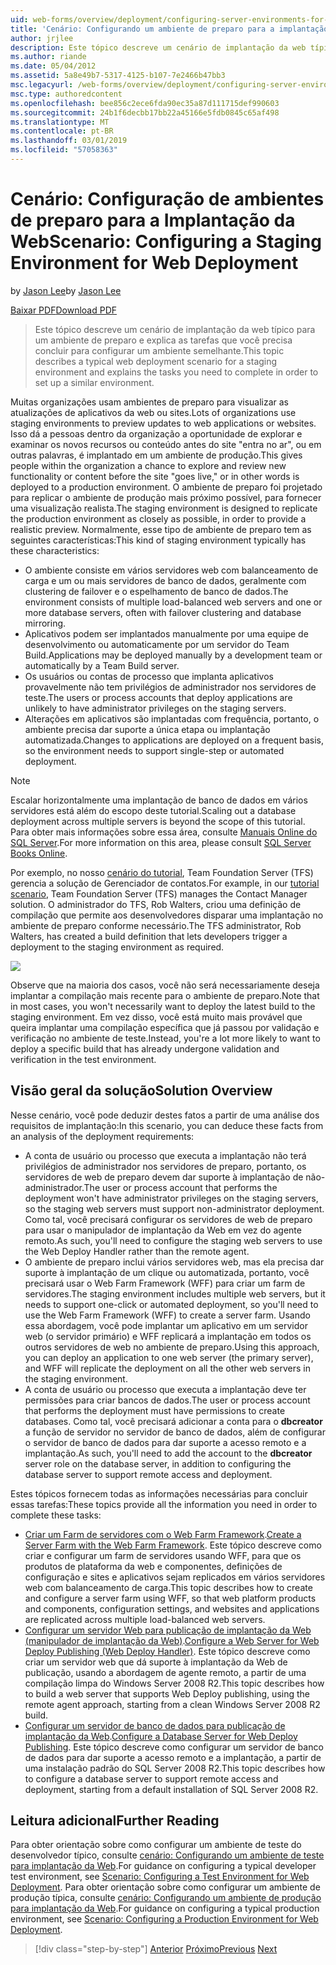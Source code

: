 ```yaml
---
uid: web-forms/overview/deployment/configuring-server-environments-for-web-deployment/scenario-configuring-a-staging-environment-for-web-deployment
title: 'Cenário: Configurando um ambiente de preparo para a implantação da Web | Microsoft Docs'
author: jrjlee
description: Este tópico descreve um cenário de implantação da web típico para um ambiente de preparo e explica as tarefas que você precisa concluir para configurar um env semelhante...
ms.author: riande
ms.date: 05/04/2012
ms.assetid: 5a8e49b7-5317-4125-b107-7e2466b47bb3
msc.legacyurl: /web-forms/overview/deployment/configuring-server-environments-for-web-deployment/scenario-configuring-a-staging-environment-for-web-deployment
msc.type: authoredcontent
ms.openlocfilehash: bee856c2ece6fda90ec35a87d111715def990603
ms.sourcegitcommit: 24b1f6decbb17bb22a45166e5fdb0845c65af498
ms.translationtype: MT
ms.contentlocale: pt-BR
ms.lasthandoff: 03/01/2019
ms.locfileid: "57058363"
---
```

<a name="scenario-configuring-a-staging-environment-for-web-deployment"></a><span data-ttu-id="1c86c-103">Cenário: Configuração de ambientes de preparo para a Implantação da Web</span><span class="sxs-lookup"><span data-stu-id="1c86c-103">Scenario: Configuring a Staging Environment for Web Deployment</span></span>
====================
<span data-ttu-id="1c86c-104">by [Jason Lee](https://github.com/jrjlee)</span><span class="sxs-lookup"><span data-stu-id="1c86c-104">by [Jason Lee](https://github.com/jrjlee)</span></span>

[<span data-ttu-id="1c86c-105">Baixar PDF</span><span class="sxs-lookup"><span data-stu-id="1c86c-105">Download PDF</span></span>](https://msdnshared.blob.core.windows.net/media/MSDNBlogsFS/prod.evol.blogs.msdn.com/CommunityServer.Blogs.Components.WeblogFiles/00/00/00/63/56/8130.DeployingWebAppsInEnterpriseScenarios.pdf)

> <span data-ttu-id="1c86c-106">Este tópico descreve um cenário de implantação da web típico para um ambiente de preparo e explica as tarefas que você precisa concluir para configurar um ambiente semelhante.</span><span class="sxs-lookup"><span data-stu-id="1c86c-106">This topic describes a typical web deployment scenario for a staging environment and explains the tasks you need to complete in order to set up a similar environment.</span></span>


<span data-ttu-id="1c86c-107">Muitas organizações usam ambientes de preparo para visualizar as atualizações de aplicativos da web ou sites.</span><span class="sxs-lookup"><span data-stu-id="1c86c-107">Lots of organizations use staging environments to preview updates to web applications or websites.</span></span> <span data-ttu-id="1c86c-108">Isso dá a pessoas dentro da organização a oportunidade de explorar e examinar os novos recursos ou conteúdo antes do site "entra no ar", ou em outras palavras, é implantado em um ambiente de produção.</span><span class="sxs-lookup"><span data-stu-id="1c86c-108">This gives people within the organization a chance to explore and review new functionality or content before the site "goes live," or in other words is deployed to a production environment.</span></span> <span data-ttu-id="1c86c-109">O ambiente de preparo foi projetado para replicar o ambiente de produção mais próximo possível, para fornecer uma visualização realista.</span><span class="sxs-lookup"><span data-stu-id="1c86c-109">The staging environment is designed to replicate the production environment as closely as possible, in order to provide a realistic preview.</span></span> <span data-ttu-id="1c86c-110">Normalmente, esse tipo de ambiente de preparo tem as seguintes características:</span><span class="sxs-lookup"><span data-stu-id="1c86c-110">This kind of staging environment typically has these characteristics:</span></span>

- <span data-ttu-id="1c86c-111">O ambiente consiste em vários servidores web com balanceamento de carga e um ou mais servidores de banco de dados, geralmente com clustering de failover e o espelhamento de banco de dados.</span><span class="sxs-lookup"><span data-stu-id="1c86c-111">The environment consists of multiple load-balanced web servers and one or more database servers, often with failover clustering and database mirroring.</span></span>
- <span data-ttu-id="1c86c-112">Aplicativos podem ser implantados manualmente por uma equipe de desenvolvimento ou automaticamente por um servidor do Team Build.</span><span class="sxs-lookup"><span data-stu-id="1c86c-112">Applications may be deployed manually by a development team or automatically by a Team Build server.</span></span>
- <span data-ttu-id="1c86c-113">Os usuários ou contas de processo que implanta aplicativos provavelmente não tem privilégios de administrador nos servidores de teste.</span><span class="sxs-lookup"><span data-stu-id="1c86c-113">The users or process accounts that deploy applications are unlikely to have administrator privileges on the staging servers.</span></span>
- <span data-ttu-id="1c86c-114">Alterações em aplicativos são implantadas com frequência, portanto, o ambiente precisa dar suporte a única etapa ou implantação automatizada.</span><span class="sxs-lookup"><span data-stu-id="1c86c-114">Changes to applications are deployed on a frequent basis, so the environment needs to support single-step or automated deployment.</span></span>

> [!NOTE]
> <span data-ttu-id="1c86c-115">Escalar horizontalmente uma implantação de banco de dados em vários servidores está além do escopo deste tutorial.</span><span class="sxs-lookup"><span data-stu-id="1c86c-115">Scaling out a database deployment across multiple servers is beyond the scope of this tutorial.</span></span> <span data-ttu-id="1c86c-116">Para obter mais informações sobre essa área, consulte [Manuais Online do SQL Server](https://technet.microsoft.com/library/ms130214.aspx).</span><span class="sxs-lookup"><span data-stu-id="1c86c-116">For more information on this area, please consult [SQL Server Books Online](https://technet.microsoft.com/library/ms130214.aspx).</span></span>


<span data-ttu-id="1c86c-117">Por exemplo, no nosso [cenário do tutorial](../deploying-web-applications-in-enterprise-scenarios/enterprise-web-deployment-scenario-overview.md), Team Foundation Server (TFS) gerencia a solução de Gerenciador de contatos.</span><span class="sxs-lookup"><span data-stu-id="1c86c-117">For example, in our [tutorial scenario](../deploying-web-applications-in-enterprise-scenarios/enterprise-web-deployment-scenario-overview.md), Team Foundation Server (TFS) manages the Contact Manager solution.</span></span> <span data-ttu-id="1c86c-118">O administrador do TFS, Rob Walters, criou uma definição de compilação que permite aos desenvolvedores disparar uma implantação no ambiente de preparo conforme necessário.</span><span class="sxs-lookup"><span data-stu-id="1c86c-118">The TFS administrator, Rob Walters, has created a build definition that lets developers trigger a deployment to the staging environment as required.</span></span>

![](scenario-configuring-a-staging-environment-for-web-deployment/_static/image1.png)

<span data-ttu-id="1c86c-119">Observe que na maioria dos casos, você não será necessariamente deseja implantar a compilação mais recente para o ambiente de preparo.</span><span class="sxs-lookup"><span data-stu-id="1c86c-119">Note that in most cases, you won't necessarily want to deploy the latest build to the staging environment.</span></span> <span data-ttu-id="1c86c-120">Em vez disso, você está muito mais provável que queira implantar uma compilação específica que já passou por validação e verificação no ambiente de teste.</span><span class="sxs-lookup"><span data-stu-id="1c86c-120">Instead, you're a lot more likely to want to deploy a specific build that has already undergone validation and verification in the test environment.</span></span>

## <a name="solution-overview"></a><span data-ttu-id="1c86c-121">Visão geral da solução</span><span class="sxs-lookup"><span data-stu-id="1c86c-121">Solution Overview</span></span>

<span data-ttu-id="1c86c-122">Nesse cenário, você pode deduzir destes fatos a partir de uma análise dos requisitos de implantação:</span><span class="sxs-lookup"><span data-stu-id="1c86c-122">In this scenario, you can deduce these facts from an analysis of the deployment requirements:</span></span>

- <span data-ttu-id="1c86c-123">A conta de usuário ou processo que executa a implantação não terá privilégios de administrador nos servidores de preparo, portanto, os servidores de web de preparo devem dar suporte à implantação de não-administrador.</span><span class="sxs-lookup"><span data-stu-id="1c86c-123">The user or process account that performs the deployment won't have administrator privileges on the staging servers, so the staging web servers must support non-administrator deployment.</span></span> <span data-ttu-id="1c86c-124">Como tal, você precisará configurar os servidores de web de preparo para usar o manipulador de implantação da Web em vez do agente remoto.</span><span class="sxs-lookup"><span data-stu-id="1c86c-124">As such, you'll need to configure the staging web servers to use the Web Deploy Handler rather than the remote agent.</span></span>
- <span data-ttu-id="1c86c-125">O ambiente de preparo inclui vários servidores web, mas ela precisa dar suporte à implantação de um clique ou automatizada, portanto, você precisará usar o Web Farm Framework (WFF) para criar um farm de servidores.</span><span class="sxs-lookup"><span data-stu-id="1c86c-125">The staging environment includes multiple web servers, but it needs to support one-click or automated deployment, so you'll need to use the Web Farm Framework (WFF) to create a server farm.</span></span> <span data-ttu-id="1c86c-126">Usando essa abordagem, você pode implantar um aplicativo em um servidor web (o servidor primário) e WFF replicará a implantação em todos os outros servidores de web no ambiente de preparo.</span><span class="sxs-lookup"><span data-stu-id="1c86c-126">Using this approach, you can deploy an application to one web server (the primary server), and WFF will replicate the deployment on all the other web servers in the staging environment.</span></span>
- <span data-ttu-id="1c86c-127">A conta de usuário ou processo que executa a implantação deve ter permissões para criar bancos de dados.</span><span class="sxs-lookup"><span data-stu-id="1c86c-127">The user or process account that performs the deployment must have permissions to create databases.</span></span> <span data-ttu-id="1c86c-128">Como tal, você precisará adicionar a conta para o **dbcreator** a função de servidor no servidor de banco de dados, além de configurar o servidor de banco de dados para dar suporte a acesso remoto e a implantação.</span><span class="sxs-lookup"><span data-stu-id="1c86c-128">As such, you'll need to add the account to the **dbcreator** server role on the database server, in addition to configuring the database server to support remote access and deployment.</span></span>

<span data-ttu-id="1c86c-129">Estes tópicos fornecem todas as informações necessárias para concluir essas tarefas:</span><span class="sxs-lookup"><span data-stu-id="1c86c-129">These topics provide all the information you need in order to complete these tasks:</span></span>

- <span data-ttu-id="1c86c-130">[Criar um Farm de servidores com o Web Farm Framework](creating-a-server-farm-with-the-web-farm-framework.md).</span><span class="sxs-lookup"><span data-stu-id="1c86c-130">[Create a Server Farm with the Web Farm Framework](creating-a-server-farm-with-the-web-farm-framework.md).</span></span> <span data-ttu-id="1c86c-131">Este tópico descreve como criar e configurar um farm de servidores usando WFF, para que os produtos de plataforma da web e componentes, definições de configuração e sites e aplicativos sejam replicados em vários servidores web com balanceamento de carga.</span><span class="sxs-lookup"><span data-stu-id="1c86c-131">This topic describes how to create and configure a server farm using WFF, so that web platform products and components, configuration settings, and websites and applications are replicated across multiple load-balanced web servers.</span></span>
- <span data-ttu-id="1c86c-132">[Configurar um servidor Web para publicação de implantação da Web (manipulador de implantação da Web)](configuring-a-web-server-for-web-deploy-publishing-web-deploy-handler.md).</span><span class="sxs-lookup"><span data-stu-id="1c86c-132">[Configure a Web Server for Web Deploy Publishing (Web Deploy Handler)](configuring-a-web-server-for-web-deploy-publishing-web-deploy-handler.md).</span></span> <span data-ttu-id="1c86c-133">Este tópico descreve como criar um servidor web que dá suporte à implantação da Web de publicação, usando a abordagem de agente remoto, a partir de uma compilação limpa do Windows Server 2008 R2.</span><span class="sxs-lookup"><span data-stu-id="1c86c-133">This topic describes how to build a web server that supports Web Deploy publishing, using the remote agent approach, starting from a clean Windows Server 2008 R2 build.</span></span>
- <span data-ttu-id="1c86c-134">[Configurar um servidor de banco de dados para publicação de implantação da Web](configuring-a-database-server-for-web-deploy-publishing.md).</span><span class="sxs-lookup"><span data-stu-id="1c86c-134">[Configure a Database Server for Web Deploy Publishing](configuring-a-database-server-for-web-deploy-publishing.md).</span></span> <span data-ttu-id="1c86c-135">Este tópico descreve como configurar um servidor de banco de dados para dar suporte a acesso remoto e a implantação, a partir de uma instalação padrão do SQL Server 2008 R2.</span><span class="sxs-lookup"><span data-stu-id="1c86c-135">This topic describes how to configure a database server to support remote access and deployment, starting from a default installation of SQL Server 2008 R2.</span></span>

## <a name="further-reading"></a><span data-ttu-id="1c86c-136">Leitura adicional</span><span class="sxs-lookup"><span data-stu-id="1c86c-136">Further Reading</span></span>

<span data-ttu-id="1c86c-137">Para obter orientação sobre como configurar um ambiente de teste do desenvolvedor típico, consulte [cenário: Configurando um ambiente de teste para implantação da Web](scenario-configuring-a-test-environment-for-web-deployment.md).</span><span class="sxs-lookup"><span data-stu-id="1c86c-137">For guidance on configuring a typical developer test environment, see [Scenario: Configuring a Test Environment for Web Deployment](scenario-configuring-a-test-environment-for-web-deployment.md).</span></span> <span data-ttu-id="1c86c-138">Para obter orientação sobre como configurar um ambiente de produção típica, consulte [cenário: Configurando um ambiente de produção para implantação da Web](scenario-configuring-a-production-environment-for-web-deployment.md).</span><span class="sxs-lookup"><span data-stu-id="1c86c-138">For guidance on configuring a typical production environment, see [Scenario: Configuring a Production Environment for Web Deployment](scenario-configuring-a-production-environment-for-web-deployment.md).</span></span>

> [!div class="step-by-step"]
> <span data-ttu-id="1c86c-139">[Anterior](scenario-configuring-a-test-environment-for-web-deployment.md)
> [Próximo](scenario-configuring-a-production-environment-for-web-deployment.md)</span><span class="sxs-lookup"><span data-stu-id="1c86c-139">[Previous](scenario-configuring-a-test-environment-for-web-deployment.md)
[Next](scenario-configuring-a-production-environment-for-web-deployment.md)</span></span>
